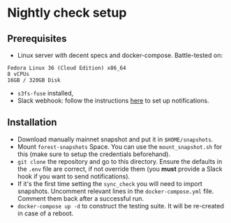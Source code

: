# Nightly check setup
## Prerequisites
* Linux server with decent specs and docker-compose. Battle-tested on:
```
Fedora Linux 36 (Cloud Edition) x86_64
8 vCPUs
16GB / 320GB Disk
```
* `s3fs-fuse` installed,
* Slack webhook: follow the instructions [here](https://api.slack.com/messaging/webhooks) to set up notifications.

## Installation
* Download manually mainnet snapshot and put it in `$HOME/snapshots`. 
* Mount `forest-snapshots` Space. You can use the `mount_snapshot.sh` for this (make sure to setup the credentials beforehand).
* `git clone` the repository and go to this directory. Ensure the defaults in the `.env` file are correct, if not override them (you **must** provide a Slack hook if you want to send notifications).
* If it's the first time setting the `sync_check` you will need to import snapshots. Uncomment relevant lines in the `docker-compose.yml` file. Comment them back after a successful run.
* `docker-compose up -d` to construct the testing suite. It will be re-created in case of a reboot.
